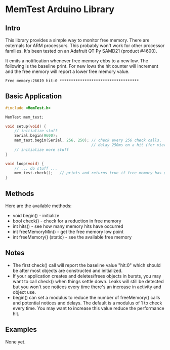 # MemTest Arduino Library

## Intro

This library provides a simple way to monitor free memory. There are externals for ARM processors. This probably won't work for other processor families. It's been tested on an Adafruit QT Py SAMD21 (product #4600).

It emits a notification whenever free memory ebbs to a new low. The following is the baseline print. For new lows the hit counter will increment and the free memory will report a lower free memory value.

```
Free memory:26619 hit:0 ***********************************
```

## Basic Application

```c++
#include <MemTest.h>

MemTest mem_test;

void setup(void) {
    // initialize stuff
    Serial.begin(9600);
    mem_test.begin(Serial, 256, 250); // check every 256 check calls,
                                      // delay 250ms on a hit (for viewing)
    // initialize more stuff
}

void loop(void) {
    // ... do stuff ...
    mem_test.check();	// prints and returns true if free memory has gone down
}
```

## Methods

Here are the available methods:

*   void begin() - initialize
 *   bool check() - check for a reduction in free memory
 *   int hits() - see how many memory hits have occurred
 *   int freeMemoryMin() - get the free memory low point
 *   int freeMemory() (static) - see the available free memory

## Notes

* The first check() call will report the baseline value "hit:0" which should be after most objects are constructed and initialized.
* If your application creates and deletes/frees objects in bursts, you may want to call check() when things settle down. Leaks will still be detected but you won't see notices every time there's an increase in activity and object use.
* begin() can set a modulus to reduce the number of freeMemory() calls and potential notices and delays. The default is a modulus of 1 to check every time. You may want to increase this value reduce the performance hit.

## Examples

None yet.